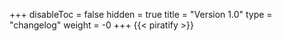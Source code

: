 +++
disableToc = false
hidden = true
title = "Version 1.0"
type = "changelog"
weight = -0
+++
{{< piratify >}}
